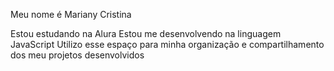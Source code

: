 Meu nome é Mariany Cristina

Estou estudando na Alura
Estou me desenvolvendo na linguagem JavaScript
Utilizo esse espaço para minha organização e compartilhamento dos meu projetos desenvolvidos
